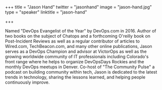 +++
title = "Jason Hand"
twitter = "jasonhand"
image = "jason-hand.jpg"
type = "speaker"
linktitle = "jason-hand"

+++

Named "DevOps Evangelist of the Year" by DevOps.com in 2016. Author of two books on the subject of Chatops and a forthcoming O'reilly book on Post-Incident Reviews as well as a regular contributor of articles to Wired.com, TechBeacon.com, and many other online publications, Jason serves as a DevOps Champion and advisor at VictorOps as well as the growing worldwide community of IT professionals including Colorado's front range where he helps to organize DevOpsDays Rockies and the monthly DevOps meetups in Denver. Co-host of "The Community Pulse" a podcast on building community within tech, Jason is dedicated to the latest trends in technology, sharing the lessons learned, and helping people continuously improve.

